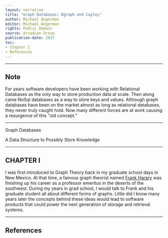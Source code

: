 ```yaml
---
layout: narrative
title: "Graph Databases: Dgraph and Cayley"
author: Michael Angerman
editor: Michael Angerman
rights: Public Domain
source: Arcadian Group
publication-date: 2017
toc:
- Chapter I
- References
---
```


---

## Note

For years software developers have been working with Relational Databases as
the only way to store production data at scale.  Then along came NoSql databases
as a way to store keys and values.  Although graph databases have been on the market
almost as long as relational databases, they never truly caught hold.  Now many different
forces are at work causing a resurgence of this "old concept."

---

<a id="title-page" />
<p class="centered large">Graph Databases</p>
<p class="centered medium">A Data Structure to Possibly Store Knowledge</p>

---

## CHAPTER I

I was first introduced to Graph Theory back in my graduate school days in New Mexico.
At that time, a famous graph theorist named
[Frank Harary](https://en.wikipedia.org/wiki/Frank_Harary)
was finishing up his career as a professor emeritus in the deserts of the southwest.
During my years in grad school, I would talk to Frank and his graduate student all
about different forms of graphs.  Little did I know many years later the concepts behind
these ideas would lead to software products that could power the next generation of
storage and retrieval systems.

---

## References

